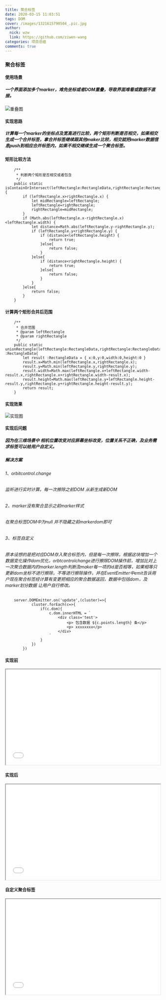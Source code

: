 ```yaml
---
title: 聚合标签
date: 2020-03-15 11:03:51
tags: DOM
cover: /images/1321615790504_.pic.jpg
author: 
  nick: wzw
  link: https://github.com/ziwen-wang
categories: 项目总结
comments: true
---
```

### 聚合标签
#### 使用场景
##### 一个界面添加多个marker，难免坐标或者DOM重叠，导致界面难看或数据不直接。

![重叠图](/images/1311615789668_.pic.jpg)

#### 实现思路
##### 计算每一个marker的坐标点及宽高进行比较，两个矩形判断是否相交，如果相交生成一个合并标签，拿合并标签继续跟其他maker比较，相交就把marker数据信息push到相应合并标签内，如果不相交继续生成一个聚合标签。

#### 矩形比较方法
```
    /**
     * 判断两个矩形是否相交或者包含
     */
    public static isContainOrIntersect(leftRectangle:RectangleData,rightRectangle:RectangleData){
        if (leftRectangle.x>rightRectangle.x) {
            let midRectangle=leftRectangle;
            leftRectangle=rightRectangle;
            rightRectangle=midRectangle;
        }
        if (Math.abs(leftRectangle.x-rightRectangle.x)<leftRectangle.width) {
            let distance=Math.abs(leftRectangle.y-rightRectangle.y);
            if (leftRectangle.y<rightRectangle.y) {
                if (distance<leftRectangle.height) {
                    return true;
                }else{
                    return false;
                }
            }else{
                if (distance<rightRectangle.height) {
                    return true;
                }else{
                    return false;
                }
            }
        }else{
            return false;
        }
    }
```
#### 计算两个矩形合并后范围
```
    /**
     * 合并范围
     * @param leftRectangle 
     * @param rightRectangle 
     */
    public static unionRectangle(leftRectangle:RectangleData,rightRectangle:RectangleData) :RectangleData{
        let result :RectangleData = { x:0,y:0,width:0,height:0 }
        result.x=Math.min(leftRectangle.x,rightRectangle.x);
        result.y=Math.min(leftRectangle.y,rightRectangle.y);
        result.width=Math.max(leftRectangle.x+leftRectangle.width-result.x,rightRectangle.x+rightRectangle.width-result.x);
        result.height=Math.max(leftRectangle.y+leftRectangle.height-result.y,rightRectangle.y+rightRectangle.height-result.y);
        return result;
    }
```

#### 实现效果
![实现图](/images/1321615790504_.pic.jpg)

#### 实现后问题 
##### 因为在三维场景中 相机位置改变对应屏幕坐标改变，位置关系不正确，及业务需求标签可以给用户自定义。

##### 解决方案
###### 1、orbitcontrol.change
###### 监听进行实时计算。每一次擦除之前DOM 从新生成新DOM
###### 2、marker没有聚合显示之前marker样式
###### 在聚合标签DOM中为null 并不隐藏之前markerdom即可
###### 3、标签自定义
###### 原本设想的是把对应DOM存入聚合标签内，但是每一次擦除，根据这块增加一个数据变化操作dom优化，orbtcontrolchange进行擦除DOM操作前，增加比对上一次聚合数据内的marker.length判断及maker每一项的id是否相等，如果相等只更新dom坐标不进行擦除，不等进行擦除操作，并在EventEmitter中emit告诉用户现在聚合标签经计算有变更把相应的聚合数据返回，数据中包括dom，及marker划分数据 让用户自行修改。
```
    server.DOMEmitter.on('update',(cluster)=>{
            cluster.forEach(c=>{
                if(c.dom){
                    c.dom.innerHTML = `
                        <div class='test'>
                            <p> 包含数据 ${c.points.length} 条</p>
                            <p> xxxxxxxx</p>
                        </div>
                    `
                }
            })
        })
```
#### 实现前

<iframe height=310 width=100% src="/images/Kapture2021-03-15-1.gif"></iframe>

#### 实现后

<iframe height=310 width=100% src="/images/Kapture2021-03-19-2.gif"></iframe>

#### 自定义聚合标签

<iframe height=310 width=100% src="/images/Kapture2021-03-19-3.gif"></iframe>
